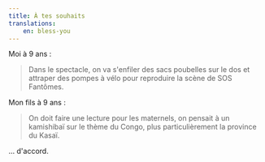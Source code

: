```yaml
---
title: À tes souhaits
translations:
    en: bless-you
---
```


Moi à 9 ans :

> Dans le spectacle, on va s'enfiler des sacs poubelles sur le dos et attraper des pompes à vélo pour reproduire la scène de SOS Fantômes.

Mon fils à 9 ans :

> On doit faire une lecture pour les maternels, on pensait à un kamishibaï sur le thème du Congo, plus particulièrement la province du Kasaï.

… d'accord.
